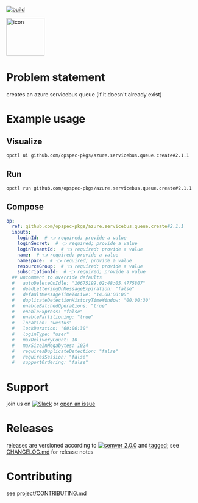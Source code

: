 [![build](https://github.com/opspec-pkgs/azure.servicebus.queue.create/actions/workflows/build.yml/badge.svg)](https://github.com/opspec-pkgs/azure.servicebus.queue.create/actions/workflows/build.yml)


<img src="icon.svg" alt="icon" height="100px">

# Problem statement

creates an azure servicebus queue (if it doesn't already exist)

# Example usage

## Visualize

```shell
opctl ui github.com/opspec-pkgs/azure.servicebus.queue.create#2.1.1
```

## Run

```
opctl run github.com/opspec-pkgs/azure.servicebus.queue.create#2.1.1
```

## Compose

```yaml
op:
  ref: github.com/opspec-pkgs/azure.servicebus.queue.create#2.1.1
  inputs:
    loginId:  # 👈 required; provide a value
    loginSecret:  # 👈 required; provide a value
    loginTenantId:  # 👈 required; provide a value
    name:  # 👈 required; provide a value
    namespace:  # 👈 required; provide a value
    resourceGroup:  # 👈 required; provide a value
    subscriptionId:  # 👈 required; provide a value
  ## uncomment to override defaults
  #   autoDeleteOnIdle: "10675199.02:48:05.4775807"
  #   deadLetteringOnMessageExpiration: "false"
  #   defaultMessageTimeToLive: "14.00:00:00"
  #   duplicateDetectionHistoryTimeWindow: "00:00:30"
  #   enableBatchedOperations: "true"
  #   enableExpress: "false"
  #   enablePartitioning: "true"
  #   location: "westus"
  #   lockDuration: "00:00:30"
  #   loginType: "user"
  #   maxDeliveryCount: 10
  #   maxSizeInMegabytes: 1024
  #   requiresDuplicateDetection: "false"
  #   requiresSession: "false"
  #   supportOrdering: "false"
```

# Support

join us on
[![Slack](https://img.shields.io/badge/slack-opctl-E01563.svg)](https://join.slack.com/t/opctl/shared_invite/zt-51zodvjn-Ul_UXfkhqYLWZPQTvNPp5w)
or
[open an issue](https://github.com/opspec-pkgs/azure.servicebus.queue.create/issues)

# Releases

releases are versioned according to
[![semver 2.0.0](https://img.shields.io/badge/semver-2.0.0-brightgreen.svg)](http://semver.org/spec/v2.0.0.html)
and [tagged](https://git-scm.com/book/en/v2/Git-Basics-Tagging); see
[CHANGELOG.md](CHANGELOG.md) for release notes

# Contributing

see
[project/CONTRIBUTING.md](https://github.com/opspec-pkgs/project/blob/main/CONTRIBUTING.md)
